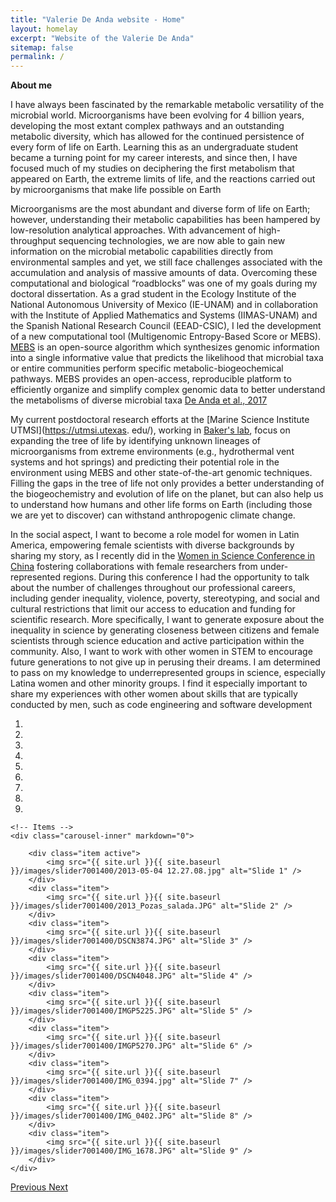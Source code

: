 ```yaml
---
title: "Valerie De Anda website - Home"
layout: homelay
excerpt: "Website of the Valerie De Anda"
sitemap: false
permalink: /
---
```


**About me**

 I have always been fascinated by the remarkable metabolic versatility of the microbial world. Microorganisms have been evolving for 4 billion years, developing the most extant complex pathways and an outstanding metabolic diversity, which has allowed for the continued persistence of every form of life on Earth. Learning this as an undergraduate student became a turning point for my career interests, and since then, I have focused much of my studies on deciphering the first metabolism that appeared on Earth, the extreme limits of life, and the reactions carried out by microorganisms that make life possible on Earth

Microorganisms are the most abundant and diverse form of life on Earth; however, understanding their metabolic capabilities has been hampered by low-resolution analytical approaches. With advancement of high-throughput sequencing technologies, we are now able to gain new information on the microbial metabolic capabilities directly from environmental samples and yet, we still face challenges associated with the accumulation and analysis of massive amounts of data. Overcoming these computational and biological “roadblocks” was one of my goals during my doctoral dissertation. As a grad student in the Ecology Institute of the National Autonomous University of Mexico (IE-UNAM) and in collaboration with the Institute of Applied Mathematics and Systems (IIMAS-UNAM) and the Spanish National Research Council (EEAD-CSIC), I led the development of a new computational tool (Multigenomic Entropy-Based Score or MEBS). [MEBS](https://github.com/valdeanda/mebs) is an open-source algorithm which synthesizes genomic information into a single informative value that predicts the likelihood that microbial taxa or entire communities perform specific metabolic-biogeochemical pathways. MEBS provides an open-access, reproducible platform to efficiently organize and simplify complex genomic data to better understand the metabolisms of diverse microbial taxa [De Anda et al., 2017](https://academic.oup.com/gigascience/article/6/11/gix096/4561660)

 My current postdoctoral research efforts at the [Marine Science Institute UTMSI](https://utmsi.utexas.  edu/), working in [Baker's lab](https://sites.utexas.edu/baker-lab/author/bb34996/), focus on expanding the tree of life by identifying unknown lineages of microorganisms from extreme environments (e.g., hydrothermal vent systems and hot springs) and predicting their potential role in the environment using MEBS and other state-of-the-art genomic techniques. Filling the gaps in the tree of life not only provides a better understanding of the biogeochemistry and evolution of life on the planet, but can also help us to understand how humans and other life forms on Earth (including those we are yet to discover) can withstand anthropogenic climate change.

In the social aspect, I want to become a role model for women in Latin America, empowering female scientists with diverse backgrounds by sharing my story, as I recently did in the [Women in Science Conference in China](https://mp.weixin.qq.com/s/Qq4L_XLYLDdQ-bOWWxKY8Q) fostering collaborations with female researchers from under-represented regions.  During this conference I had the opportunity to talk about the number of challenges throughout our professional careers, including gender inequality, violence, poverty, stereotyping, and social and cultural restrictions that limit our access to education and funding for scientific research. More specifically, I want to generate exposure about the inequality in science by generating closeness between citizens and female scientists through science education and active participation within the community. Also, I want to work with other women in STEM to encourage future generations to not give up in perusing their dreams. I am determined to pass on my knowledge to underrepresented groups in science, especially Latina women and other minority groups. I find it especially important to share my experiences with other women about skills that are typically conducted by men, such as code engineering and software development


<div markdown="0" id="carousel" class="carousel slide" data-ride="carousel" data-interval="3000" data-pause="hover" >
    <!-- Menu -->
    <ol class="carousel-indicators">
        <li data-target="#carousel" data-slide-to="0" class="active"></li>
        <li data-target="#carousel" data-slide-to="1"></li>
        <li data-target="#carousel" data-slide-to="2"></li>
        <li data-target="#carousel" data-slide-to="3"></li>
        <li data-target="#carousel" data-slide-to="4"></li>
        <li data-target="#carousel" data-slide-to="5"></li>
        <li data-target="#carousel" data-slide-to="6"></li>
        <li data-target="#carousel" data-slide-to="7"></li>
        <li data-target="#carousel" data-slide-to="8"></li>                
    </ol>

    <!-- Items -->
    <div class="carousel-inner" markdown="0">

        <div class="item active">
            <img src="{{ site.url }}{{ site.baseurl }}/images/slider7001400/2013-05-04 12.27.08.jpg" alt="Slide 1" />
        </div>
        <div class="item">
            <img src="{{ site.url }}{{ site.baseurl }}/images/slider7001400/2013_Pozas_salada.JPG" alt="Slide 2" />
        </div>
        <div class="item">
            <img src="{{ site.url }}{{ site.baseurl }}/images/slider7001400/DSCN3874.JPG" alt="Slide 3" />
        </div>
        <div class="item">
            <img src="{{ site.url }}{{ site.baseurl }}/images/slider7001400/DSCN4048.JPG" alt="Slide 4" />
        </div>
        <div class="item">
            <img src="{{ site.url }}{{ site.baseurl }}/images/slider7001400/IMGP5225.JPG" alt="Slide 5" />
        </div>
        <div class="item">
            <img src="{{ site.url }}{{ site.baseurl }}/images/slider7001400/IMGP5270.JPG" alt="Slide 6" />
        </div>
        <div class="item">
            <img src="{{ site.url }}{{ site.baseurl }}/images/slider7001400/IMG_0394.jpg" alt="Slide 7" />
        </div>
        <div class="item">
            <img src="{{ site.url }}{{ site.baseurl }}/images/slider7001400/IMG_0402.JPG" alt="Slide 8" />
        </div>
        <div class="item">
            <img src="{{ site.url }}{{ site.baseurl }}/images/slider7001400/IMG_1678.JPG" alt="Slide 9" />
        </div>               
    </div>
  <a class="left carousel-control" href="#carousel" role="button" data-slide="prev">
    <span class="glyphicon glyphicon-chevron-left" aria-hidden="true"></span>
    <span class="sr-only">Previous</span>
  </a>
  <a class="right carousel-control" href="#carousel" role="button" data-slide="next">
    <span class="glyphicon glyphicon-chevron-right" aria-hidden="true"></span>
    <span class="sr-only">Next</span>
  </a>
</div>






